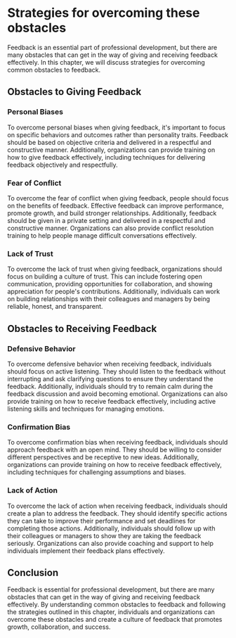 Strategies for overcoming these obstacles
======================================================================================

Feedback is an essential part of professional development, but there are many obstacles that can get in the way of giving and receiving feedback effectively. In this chapter, we will discuss strategies for overcoming common obstacles to feedback.

Obstacles to Giving Feedback
----------------------------

### Personal Biases

To overcome personal biases when giving feedback, it's important to focus on specific behaviors and outcomes rather than personality traits. Feedback should be based on objective criteria and delivered in a respectful and constructive manner. Additionally, organizations can provide training on how to give feedback effectively, including techniques for delivering feedback objectively and respectfully.

### Fear of Conflict

To overcome the fear of conflict when giving feedback, people should focus on the benefits of feedback. Effective feedback can improve performance, promote growth, and build stronger relationships. Additionally, feedback should be given in a private setting and delivered in a respectful and constructive manner. Organizations can also provide conflict resolution training to help people manage difficult conversations effectively.

### Lack of Trust

To overcome the lack of trust when giving feedback, organizations should focus on building a culture of trust. This can include fostering open communication, providing opportunities for collaboration, and showing appreciation for people's contributions. Additionally, individuals can work on building relationships with their colleagues and managers by being reliable, honest, and transparent.

Obstacles to Receiving Feedback
-------------------------------

### Defensive Behavior

To overcome defensive behavior when receiving feedback, individuals should focus on active listening. They should listen to the feedback without interrupting and ask clarifying questions to ensure they understand the feedback. Additionally, individuals should try to remain calm during the feedback discussion and avoid becoming emotional. Organizations can also provide training on how to receive feedback effectively, including active listening skills and techniques for managing emotions.

### Confirmation Bias

To overcome confirmation bias when receiving feedback, individuals should approach feedback with an open mind. They should be willing to consider different perspectives and be receptive to new ideas. Additionally, organizations can provide training on how to receive feedback effectively, including techniques for challenging assumptions and biases.

### Lack of Action

To overcome the lack of action when receiving feedback, individuals should create a plan to address the feedback. They should identify specific actions they can take to improve their performance and set deadlines for completing those actions. Additionally, individuals should follow up with their colleagues or managers to show they are taking the feedback seriously. Organizations can also provide coaching and support to help individuals implement their feedback plans effectively.

Conclusion
----------

Feedback is essential for professional development, but there are many obstacles that can get in the way of giving and receiving feedback effectively. By understanding common obstacles to feedback and following the strategies outlined in this chapter, individuals and organizations can overcome these obstacles and create a culture of feedback that promotes growth, collaboration, and success.
